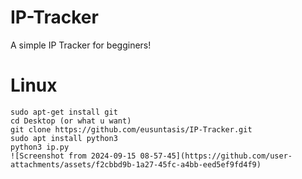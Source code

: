 # IP-Tracker
A simple IP Tracker for begginers!

# Linux
```
sudo apt-get install git
cd Desktop (or what u want)
git clone https://github.com/eusuntasis/IP-Tracker.git
sudo apt install python3
python3 ip.py
![Screenshot from 2024-09-15 08-57-45](https://github.com/user-attachments/assets/f2cbbd9b-1a27-45fc-a4bb-eed5ef9fd4f9)

```
